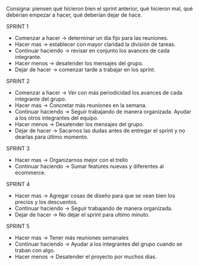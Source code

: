 Consigna: piensen qué hicieron bien el sprint anterior, qué hicieron mal, qué deberían empezar a hacer, qué deberían dejar de hace.

SPRINT 1

- Comenzar a hacer → determinar un día fijo para las reuniones.
- Hacer mas  → establecer con mayor claridad la división de tareas.
- Continuar haciendo → revisar en conjunto los avances de cada integrante.
- Hacer menos → desatender los mensajes del grupo.
- Dejar de hacer → comenzar tarde a trabajar en los sprint.

SPRINT 2

- Comenzar a hacer → Ver con más periodicidad los avances de cada integrante del grupo.
- Hacer mas  → Concretar más reuniones en la semana. 
- Continuar haciendo → Seguir trabajando de manera organizada. Ayudar a los otros integrantes del equipo.
- Hacer menos → Desatender los mensajes del grupo.
- Dejar de hacer → Sacarnos las dudas antes de entregar el sprint y no dearlas para último momento.

SPRINT 3

- Hacer mas  → Organizarnos mejor con el trello
- Continuar haciendo → Sumar features nuevas y diferentes al ecommerce.

SPRINT 4

- Hacer mas  → Agregar cosas de diseño para que se vean bien los precios y los descuentos.
- Continuar haciendo → Seguir trabajando de manera organizada.
- Dejar de hacer → No dejar el sprint para ultimo minuto.

SPRINT 5

- Hacer mas  → Tener más reuniones semanales
- Continuar haciendo → Ayudar a los integrantes del grupo cuando se traban con algo.
- Hacer menos → Desatender el proyecto por muchos dias.
